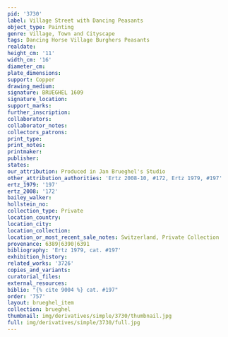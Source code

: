```yaml
---
pid: '3730'
label: Village Street with Dancing Peasants
object_type: Painting
genre: Village, Town and Cityscape
tags: Dancing Horse Village Burghers Peasants
realdate: 
height_cm: '11'
width_cm: '16'
diameter_cm: 
plate_dimensions: 
support: Copper
drawing_medium: 
signature: BRUEGHEL 1609
signature_location: 
support_marks: 
further_inscription: 
collaborators: 
collaborator_notes: 
collectors_patrons: 
print_type: 
print_notes: 
printmaker: 
publisher: 
states: 
our_attribution: Produced in Jan Brueghel's Studio
other_attribution_authorities: 'Ertz 2008-10, #172, Ertz 1979, #197'
ertz_1979: '197'
ertz_2008: '172'
bailey_walker: 
hollstein_no: 
collection_type: Private
location_country: 
location_city: 
location_collection: 
location_or_most_recent_sale_notes: Switzerland, Private Collection
provenance: 6389|6390|6391
bibliography: 'Ertz 1979, cat. #197'
exhibition_history: 
related_works: '3726'
copies_and_variants: 
curatorial_files: 
external_resources: 
biblio: "{% cite 9004 %} cat. #197"
order: '757'
layout: brueghel_item
collection: brueghel
thumbnail: img/derivatives/simple/3730/thumbnail.jpg
full: img/derivatives/simple/3730/full.jpg
---
```

